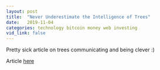 ```yaml
---
layout: post
title:  "Never Underestimate the Intelligence of Trees"
date:   2019-11-04
categories: technology bitcoin money web investing
vid_link: false
---
```


Pretty sick article on trees communicating and being clever :)

Article [here]

[here]: //nautil.us/issue/77/underworlds/never-underestimate-the-intelligence-of-trees
